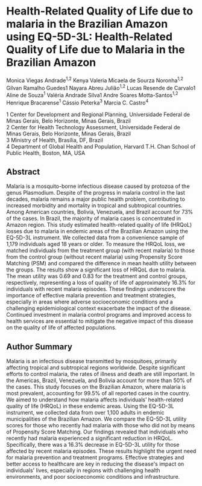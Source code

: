 # Health-Related Quality of Life due to malaria in the Brazilian Amazon using EQ-5D-3L: Health-Related Quality of Life due to Malaria in the Brazilian Amazon


Monica Viegas Andrade<sup>1,2</sup> Kenya Valeria Micaela de Sourza Noronha<sup>1,2</sup> Gilvan Ramalho Guedes1 Nayara Abreu Julião<sup>1,2</sup> Lucas Resende de Carvalo1 Aline de Souza<sup>1</sup> Valéria Andrade Silva1 Andre Soares Motta-Santos<sup>1,2</sup> Henrique Bracarense<sup>1</sup> Cássio Peterka<sup>3</sup> Marcia C. Castro<sup>4</sup>

1 Center for Development and Regional Planning, Universidade Federal de Minas Gerais, Belo Horizonte, Minas Gerais, Brazil
<br>2 Center for Health Technology Assessment, Universidade Federal de Minas Gerais, Belo Horizonte, Minas Gerais, Brazil
<br>3 Ministry of Health, Brasília, DF, Brazil
<br>4 Department of Global Health and Population, Harvard T.H. Chan School of Public Health, Boston, MA, USA


## Abstract
Malaria is a mosquito-borne infectious disease caused by protozoa of the genus Plasmodium. Despite of the progress in malaria control in the last decades, malaria remains a major public health problem, contributing to increased morbidity and mortality in tropical and subtropical countries. Among American countries, Bolivia, Venezuela, and Brazil account for 73% of the cases. In Brazil, the majority of malaria cases is concentrated in Amazon region. This study estimated health-related quality of life (HRQoL) losses due to malaria in endemic areas of the Brazilian Amazon using the EQ-5D-3L instrument. We collected data from a convenience sample of 1,179 individuals aged 18 years or older. To measure the HRQoL loss, we matched individuals from the treatment group (with recent malaria) to those from the control group (without recent malaria) using Propensity Score Matching (PSM) and compared the difference in mean health utility between the groups. The results show a significant loss of HRQoL due to malaria. The mean utility was 0.69 and 0.83 for the treatment and control groups, respectively, representing a loss of quality of life of approximately 16.3% for individuals with recent malaria episodes. These findings underscore the importance of effective malaria prevention and treatment strategies, especially in areas where adverse socioeconomic conditions and a challenging epidemiological context exacerbate the impact of the disease. Continued investment in malaria control programs and improved access to health services are essential to mitigate the negative impact of this disease on the quality of life of affected populations.


## Author Summary
Malaria is an infectious disease transmitted by mosquitoes, primarily affecting tropical and subtropical regions worldwide. Despite significant efforts to control malaria, the rates of illness and death are still important. In the Americas, Brazil, Venezuela, and Bolivia account for more than 50% of the cases. This study focuses on the Brazilian Amazon, where malaria is most prevalent, accounting for 99.5% of all reported cases in the country. We aimed to understand how malaria affects individuals’ health-related quality of life (HRQoL) in these endemic areas. Using the EQ-5D-3L instrument, we collected data from over 1,100 adults in endemic municipalities of the Brazilian Amazon. We compare the EQ-5D-3L utility scores for those who recently had malaria with those who did not by means of Propensity Score Matching. Our findings revealed that individuals who recently had malaria experienced a significant reduction in HRQoL. Specifically, there was a 16.3% decrease in EQ-5D-3L utility for those affected by recent malaria episodes. These results highlight the urgent need for malaria prevention and treatment programs. Effective strategies and better access to healthcare are key in reducing the disease's impact on individuals' lives, especially in regions with challenging health environments, and poor socioeconomic conditions and infrastructure.

